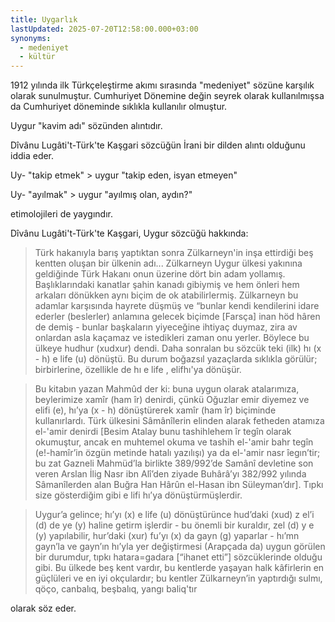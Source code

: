 ```yaml
---
title: Uygarlık
lastUpdated: 2025-07-20T12:58:00.000+03:00
synonyms:
  - medeniyet
  - kültür
---
```

1912 yılında ilk Türkçeleştirme akımı sırasında "medeniyet" sözüne karşılık olarak sunulmuştur. Cumhuriyet Dönemine değin seyrek olarak kullanılmışsa da Cumhuriyet döneminde sıklıkla kullanılır olmuştur.

Uygur "kavim adı" sözünden alıntıdır. 

Dîvânu Lugâti't-Türk'te Kaşgari sözcüğün İrani bir dilden alıntı olduğunu iddia eder.


Uy- "takip etmek" > uygur "takip eden, isyan etmeyen"

Uy- "ayılmak" > uygur "ayılmış olan, aydın?"

etimolojileri de yaygındır.




Dîvânu Lugâti't-Türk'te Kaşgari, Uygur sözcüğü hakkında:
> Türk hakanıyla barış yaptıktan sonra Zülkarneyn'in inşa ettirdiği beş kentten oluşan bir ülkenin adı... Zülkarneyn Uygur ülkesi
yakınına geldiğinde Türk Hakanı onun üzerine dört bin adam yollamış.
Başlıklarındaki kanatlar şahin kanadı gibiymiş ve hem önleri hem arkaları dönükken aynı biçim de ok atabilirlermiş. Zülkarneyn bu adamlar karşısında hayrete düşmüş ve “bunlar kendi kendilerini idare ederler (beslerler) anlamına gelecek biçimde [Farsça] inan höd hâren de demiş - bunlar başkaların yiyeceğine ihtiyaç duymaz, zira av onlardan asla kaçamaz ve istedikleri zaman onu yerler. Böylece bu ülkeye hudhur (xudxur) dendi. Daha sonralan bu sözcük
teki (ilk) hı (x - h) e life (u) dönüştü. Bu durum boğazsıl yazaçlarda sıklıkla görülür; birbirlerine, özellikle de hı e life , elifhı'ya dönüşür.

> Bu kitabın yazan Mahmûd der ki: buna uygun olarak atalarımıza, beylerimize xamîr (ham îr) denirdi, çünkü Oğuzlar emir diyemez ve elifi (e), hı’ya (x - h) dönüştürerek xamîr (ham îr) biçiminde kullanırlardı. Türk ülkesini Sâmânîlerin elinden alarak fetheden atamıza el-'amir denirdi [Besim Atalay bunu tashihlehem îr tegîn olarak okumuştur, ancak en muhtemel okuma ve tashih el-'amir bahr tegîn (e!-hamîr’in özgün metinde hatalı yazılışı) ya da el-'amir nasr îegın’tir; bu zat Gazneli Mahmüd’la birlikte 389/992’de Samânî devletine son veren Arslan İlig Nasr ibn Alî’den ziyade Buhârâ’yı 382/992 yılında Sâmanîlerden alan Buğra Han Hârûn el-Hasan ibn Süleyman’dır]. Tıpkı size gösterdiğim gibi e lifi hı’ya dönüştürmüşlerdir.

> Uygur’a gelince; hı’yı (x) e life (u) dönüştürünce hud’daki (xud) z el’i (d) de ye (y) haline getirm işlerdir - bu önemli bir kuraldır, zel (d) y e (y) yapılabilir, hur’daki (xur) fu’yı (x) da gayn (g) yaparlar - hı’mn gayn’la ve gayn’ın hı’yla yer değiştirmesi (Arapçada da) uygun görülen bir durumdur, tıpkı hatara=gadara [“ihanet etti”] sözcüklerinde olduğu gibi. Bu ülkede beş kent vardır, bu kentlerde yaşayan halk kâfirlerin en güçlüleri ve en iyi okçulardır; bu kentler Zülkarneyn’in yaptırdığı sulmı, qöço, canbalıq, beşbalıq, yangı baliq'tır

olarak söz eder.


